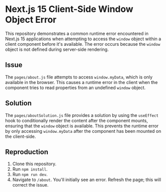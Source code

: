 # Next.js 15 Client-Side Window Object Error

This repository demonstrates a common runtime error encountered in Next.js 15 applications when attempting to access the `window` object within a client component before it's available.  The error occurs because the `window` object is not defined during server-side rendering.

## Issue

The `pages/about.js` file attempts to access `window.myData`, which is only available in the browser.  This causes a runtime error in the client when the component tries to read properties from an undefined `window` object.

## Solution

The `pages/aboutSolution.js` file provides a solution by using the `useEffect` hook to conditionally render the content after the component mounts, ensuring that the `window` object is available.  This prevents the runtime error by only accessing `window.myData` after the component has been mounted on the client-side.

## Reproduction

1. Clone this repository.
2. Run `npm install`.
3. Run `npm run dev`.
4. Navigate to `/about`. You'll initially see an error.  Refresh the page; this will correct the issue.
